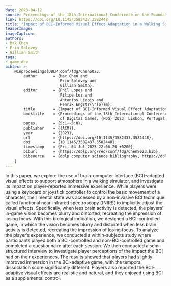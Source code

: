 ```yaml
---
date: 2023-04-12
source: Proceedings of the 18th International Conference on the Foundations of Digital Games
link: https://doi.org/10.1145/3582437.3582448
title: "Impact of BCI-Informed Visual Effect Adaptation in a Walking Simulator"
teaserImage: 
imageCaption: 
authors:
- Max Chen
- Erin Solovey
- Gillian Smith
tags:
- game-dev
bibtex: >-
    @inproceedings{DBLP:conf/fdg/ChenS023,
        author       = {Max Chen and
                        Erin Solovey and
                        Gillian Smith},
        editor       = {Phil Lopes and
                        Filipe Luz and
                        Antonios Liapis and
                        Henrik Engstr{\"{o}}m},
        title        = {Impact of BCI-Informed Visual Effect Adaptation in a Walking Simulator},
        booktitle    = {Proceedings of the 18th International Conference on the Foundations
                        of Digital Games, {FDG} 2023, Lisbon, Portugal, April 12-14, 2023},
        pages        = {5:1--5:8},
        publisher    = {{ACM}},
        year         = {2023},
        url          = {https://doi.org/10.1145/3582437.3582448},
        doi          = {10.1145/3582437.3582448},
        timestamp    = {Fri, 04 Jul 2025 22:06:28 +0200},
        biburl       = {https://dblp.org/rec/conf/fdg/ChenS023.bib},
        bibsource    = {dblp computer science bibliography, https://dblp.org}
    }
---
```


In this paper, we explore the use of brain-computer interface (BCI)-adapted visual effects to support atmosphere in a walking simulator, and investigate its impact on player-reported immersive experience. While players were using a keyboard or joystick controller to control the basic movement of a character, their mental state was accessed by a non-invasive BCI technique called functional near-infrared spectroscopy (fNIRS) to implicitly adjust the visual effects. Specifically, when less brain activity is detected, the players’ in-game vision becomes blurry and distorted, recreating the impression of losing focus. With this biological indication, we designed a BCI-controlled game, in which the vision becomes blurry and distorted when less brain activity is detected, recreating the impression of losing focus. To analyze the player’s experience, we conducted a within-subjects study where participants played both a BCI-controlled and non-BCI-controlled game and completed a questionnaire after each session. We then conducted a semi-structured interview to investigate player perceptions of the impact the BCI had on their experiences. The results showed that players had slightly improved immersion in the BCI-adaptive game, with the temporal dissociation score significantly different. Players also reported the BCI-adaptive visual effects are realistic and natural, and they enjoyed using BCI as a supplemental control.